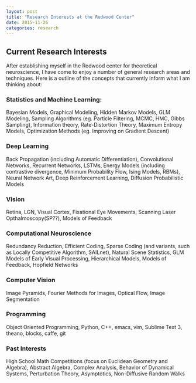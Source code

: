```yaml
---
layout: post
title: "Research Interests at the Redwood Center"
date: 2015-11-26
categories: research
---
```


<h2>
  Current Research Interests
</h2>

After establishing myself in the Redwood center for theoretical neuroscience, I have come to enjoy a number of general research areas and techniques. Here is a outline of the concepts that currently inform what I am thinking about:

<h3> Statistics and Machine Learning: </h3>
Bayesian Models, Graphical Modeling, Hidden Markov Models, GLM Modeling, Sampling Algorithms (eg. Particle Filtering, MCMC, HMC, Gibbs Sampling), Information theory, Rate-Distortion Theory, Maximum Entropy Models, Optimization Methods (eg. Improving on Gradient Descent)

<h3> Deep Learning </h3>
Back Propagation (including Automatic Differentiation), Convolutional Networks, Recurrent Networks, LSTMs, Energy Models (including contrastive divergence, Minimum Probability Flow, Ising Models, RBMs), Neural Network Art, Deep Reinforcement Learning, Diffusion Probabilistic Models 

<h3> Vision </h3>
Retina, LGN, Visual Cortex, Fixational Eye Movements, Scanning Laser Opthalmoscopy(SP??), Models of Feedback

<h3> Computational Neuroscience </h3>
Redundancy Reduction, Efficient Coding, Sparse Coding (and variants, such as Locally Competitive Algorithm, SAILnet), Natural Scene Statistics, GLM Models of Early Visual Processing, Hierarchical Models, Models of Feedback, Hopfield Networks

<h3> Computer Vision </h3>
Image Pyramids, Fourier Methods for Images, Optical Flow, Image Segmentation

<h3> Programming </h3>
Object Oriented Programming, Python, C++, emacs, vim, Sublime Text 3, theano, blocks, caffe, git

<h3> Past Interests </h3>
High School Math Competitions (focus on Euclidean Geometry and Algebra), Abstract Algebra, Complex Analysis, Behavior of Dynamical Systems, Perturbation Theory, Asymptotics, Non-Diffusive Random Walks
